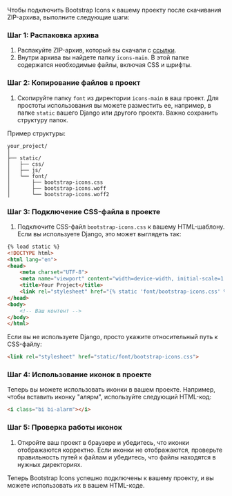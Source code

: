 Чтобы подключить Bootstrap Icons к вашему проекту после скачивания ZIP-архива, выполните следующие шаги:

### Шаг 1: Распаковка архива

1. Распакуйте ZIP-архив, который вы скачали с [ссылки](https://github.com/twbs/icons/archive/refs/heads/main.zip).
2. Внутри архива вы найдете папку `icons-main`. В этой папке содержатся необходимые файлы, включая CSS и шрифты.

### Шаг 2: Копирование файлов в проект

1. Скопируйте папку `font` из директории `icons-main` в ваш проект. Для простоты использования вы можете разместить ее, например, в папке `static` вашего Django или другого проекта. Важно сохранить структуру папок.

Пример структуры:

```
your_project/
│
├── static/
│   ├── css/
│   ├── js/
│   └── font/
│       ├── bootstrap-icons.css
│       ├── bootstrap-icons.woff
│       └── bootstrap-icons.woff2
```

### Шаг 3: Подключение CSS-файла в проекте

1. Подключите CSS-файл `bootstrap-icons.css` к вашему HTML-шаблону. Если вы используете Django, это может выглядеть так:

```html
{% load static %}
<!DOCTYPE html>
<html lang="en">
<head>
    <meta charset="UTF-8">
    <meta name="viewport" content="width=device-width, initial-scale=1.0">
    <title>Your Project</title>
    <link rel="stylesheet" href="{% static 'font/bootstrap-icons.css' %}">
</head>
<body>
    <!-- Ваш контент -->
</body>
</html>
```

Если вы не используете Django, просто укажите относительный путь к CSS-файлу:

```html
<link rel="stylesheet" href="static/font/bootstrap-icons.css">
```

### Шаг 4: Использование иконок в проекте

Теперь вы можете использовать иконки в вашем проекте. Например, чтобы вставить иконку "алярм", используйте следующий HTML-код:

```html
<i class="bi bi-alarm"></i>
```

### Шаг 5: Проверка работы иконок

1. Откройте ваш проект в браузере и убедитесь, что иконки отображаются корректно. Если иконки не отображаются, проверьте правильность путей к файлам и убедитесь, что файлы находятся в нужных директориях.

Теперь Bootstrap Icons успешно подключены к вашему проекту, и вы можете использовать их в вашем HTML-коде.